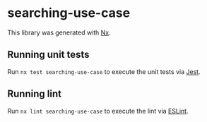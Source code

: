# searching-use-case

This library was generated with [Nx](https://nx.dev).

## Running unit tests

Run `nx test searching-use-case` to execute the unit tests via [Jest](https://jestjs.io).

## Running lint

Run `nx lint searching-use-case` to execute the lint via [ESLint](https://eslint.org/).
